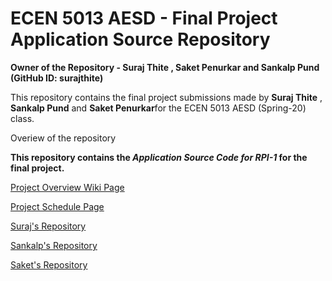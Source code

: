 # ECEN 5013 AESD - Final Project Application Source Repository

**Owner of the Repository - Suraj Thite , Saket Penurkar and Sankalp Pund (GitHub ID: surajthite)**

This repository contains the final project submissions made by **Suraj Thite** , **Sankalp Pund** and **Saket Penurkar**for the ECEN 5013 AESD (Spring-20) class.

Overiew of the repository

**This repository contains the _Application Source Code for RPI-1_ for the final project.**

[Project Overview Wiki Page](https://github.com/cu-ecen-5013/final-project-surajthite/wiki/Project-Overview)

[Project Schedule Page](https://github.com/cu-ecen-5013/final-project-surajthite/wiki/Final-Project-Schedule-Page)

[Suraj's Repository](https://github.com/cu-ecen-5013/final-project-surajthite)

[Sankalp's Repository](https://github.com/cu-ecen-5013/final-project-Sankalppund)

[Saket's Repository](https://github.com/cu-ecen-5013/final-project-SaketPenurkar)